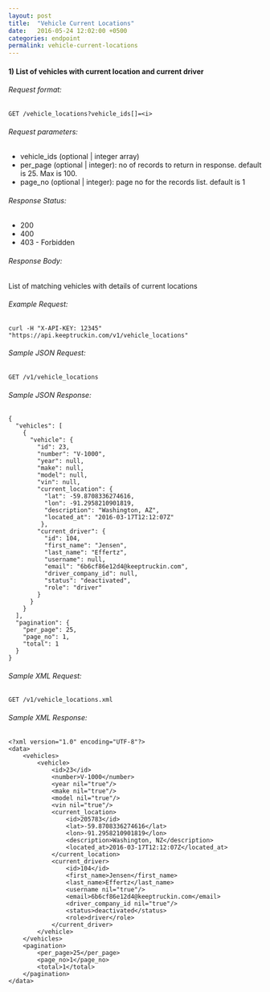 ```yaml
---
layout: post
title:  "Vehicle Current Locations"
date:   2016-05-24 12:02:00 +0500
categories: endpoint
permalink: vehicle-current-locations
---
```


#### 1) List of vehicles with current location and current driver

###### Request format:

```
GET /vehicle_locations?vehicle_ids[]=<i>
```

###### Request parameters:

+ vehicle_ids (optional &#124; integer array)
+ per_page (optional &#124; integer): no of records to return in response. default is 25. Max is 100.
+ page_no (optional &#124; integer): page no for the records list. default is 1

###### Response Status:

+ 200
+ 400
+ 403 - Forbidden

###### Response Body:

List of matching vehicles with details of current locations

###### Example Request:

```
curl -H "X-API-KEY: 12345" "https://api.keeptruckin.com/v1/vehicle_locations"
```

###### Sample JSON Request:

```
GET /v1/vehicle_locations
```

###### Sample JSON Response:

```
{
  "vehicles": [
    {
      "vehicle": {
        "id": 23,
        "number": "V-1000",
        "year": null,
        "make": null,
        "model": null,
        "vin": null,
        "current_location": {
          "lat": -59.8708336274616,
          "lon": -91.2958210901819,
          "description": "Washington, AZ",
          "located_at": "2016-03-17T12:12:07Z"
         },
        "current_driver": {
          "id": 104,
          "first_name": "Jensen",
          "last_name": "Effertz",
          "username": null,
          "email": "6b6cf86e12d4@keeptruckin.com",
          "driver_company_id": null,
          "status": "deactivated",
          "role": "driver"
        }
      }
    }
  ],
  "pagination": {
    "per_page": 25,
    "page_no": 1,
    "total": 1
  }
}
```

###### Sample XML Request:

```
GET /v1/vehicle_locations.xml
```

###### Sample XML Response:

```
<?xml version="1.0" encoding="UTF-8"?>
<data>
    <vehicles>
        <vehicle>
            <id>23</id>
            <number>V-1000</number>
            <year nil="true"/>
            <make nil="true"/>
            <model nil="true"/>
            <vin nil="true"/>
            <current_location>
                <id>205783</id>
                <lat>-59.8708336274616</lat>
                <lon>-91.2958210901819</lon>
                <description>Washington, NZ</description>
                <located_at>2016-03-17T12:12:07Z</located_at>
            </current_location>
            <current_driver>
                <id>104</id>
                <first_name>Jensen</first_name>
                <last_name>Effertz</last_name>
                <username nil="true"/>
                <email>6b6cf86e12d4@keeptruckin.com</email>
                <driver_company_id nil="true"/>
                <status>deactivated</status>
                <role>driver</role>
            </current_driver>
        </vehicle>
    </vehicles>
    <pagination>
        <per_page>25</per_page>
        <page_no>1</page_no>
        <total>1</total>
    </pagination>
</data>
```

